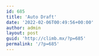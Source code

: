 ```yaml
---
id: 685
title: 'Auto Draft'
date: '2022-02-06T00:49:56+00:00'
author: admin
layout: post
guid: 'http://climb.mx/?p=685'
permalink: '/?p=685'
---
```


